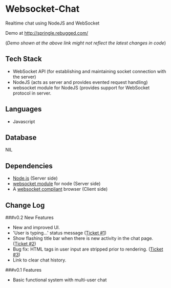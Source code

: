 Websocket-Chat
==============

Realtime chat using NodeJS and WebSocket

Demo at http://springle.rebugged.com/

(<i>Demo shown at the above link might not reflect the latest changes in code</i>)

## Tech Stack
* WebSocket API (for establishing and maintaining socket connection with the server)
* NodeJS (acts as server and provides evented request handling)
* websocket module for NodeJS (provides support for WebSocket protocol in server.

## Languages
* Javascript

## Database
NIL

## Dependencies
* [Node.js](http://nodejs.org/) (Server side)
* [websocket module](https://github.com/Worlize/WebSocket-Node) for node (Server side)
* A [websocket compliant](http://caniuse.com/websocket) browser (Client side)

## Change Log

###v0.2
New Features
* New and improved UI.
* 'User is typing...' status message ([Ticket #1](https://github.com/riverspirit/Websocket-Chat/issues/1))
* Show flashing title bar when there is new activity in the chat page. ([Ticket #2](https://github.com/riverspirit/Websocket-Chat/issues/2))
* Bug fix: HTML tags in user input are stripped prior to rendering. ([Ticket #3](https://github.com/riverspirit/Websocket-Chat/issues/3))
* Link to clear chat history.

###v0.1
Features
* Basic functional system with multi-user chat
